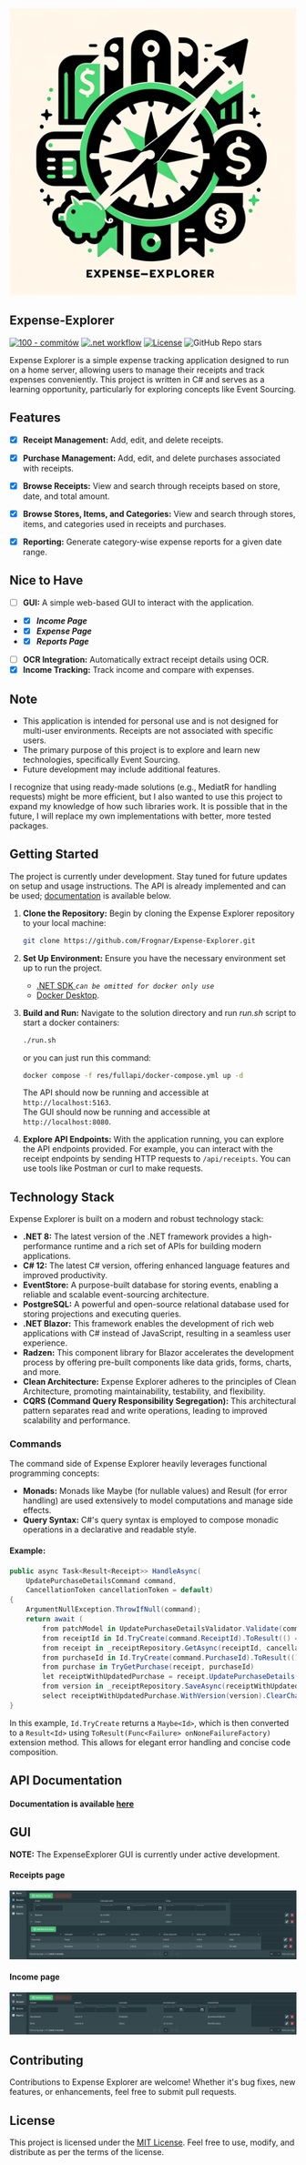 <p align="center">
    <img alt="Expense-Explorer-Logo" src="res/imgs/Expense-Explorer-Logo-512.png">
</p>

## Expense-Explorer

[![100 - commitów](https://img.shields.io/badge/100-commitów-2ea44f?logo=csharp)](https://100commitow.pl/)
[![.net workflow](https://github.com/Frognar/Expense-Explorer/actions/workflows/dotnet.yml/badge.svg?branch=main)](https://github.com/Frognar/Expense-Explorer/actions/workflows/dotnet.yml)
[![License](https://img.shields.io/badge/license-MIT-blue.svg)](LICENSE)
![GitHub Repo stars](https://img.shields.io/github/stars/frognar/expense-explorer?style=flat)

Expense Explorer is a simple expense tracking application designed to run on a home server, allowing users to manage their receipts and track expenses conveniently. This project is written in C# and serves as a learning opportunity, particularly for exploring concepts like Event Sourcing.

## Features

- [x] **Receipt Management:** Add, edit, and delete receipts.
- [x] **Purchase Management:** Add, edit, and delete purchases associated with receipts.
- [X] **Browse Receipts:** View and search through receipts based on store, date, and total amount.
- [x] **Browse Stores, Items, and Categories:** View and search through stores, items, and categories used in receipts and purchases.
- [x] **Reporting:** Generate category-wise expense reports for a given date range.


## Nice to Have

- [ ] **GUI:** A simple web-based GUI to interact with the application.
- - [x] ***Income Page***
- - [x] ***Expense Page***
- - [x] ***Reports Page***
- [ ] **OCR Integration:** Automatically extract receipt details using OCR.
- [x] **Income Tracking:** Track income and compare with expenses.

## Note

- This application is intended for personal use and is not designed for multi-user environments. Receipts are not associated with specific users.
- The primary purpose of this project is to explore and learn new technologies, specifically Event Sourcing.
- Future development may include additional features.

I recognize that using ready-made solutions (e.g., MediatR for handling requests) might be more efficient, but I also wanted to use this project to expand my knowledge of how such libraries work. It is possible that in the future, I will replace my own implementations with better, more tested packages.

## Getting Started
The project is currently under development. Stay tuned for future updates on setup and usage instructions.
The API is already implemented and can be used; [documentation](#API) is available below.

1. **Clone the Repository:** Begin by cloning the Expense Explorer repository to your local machine:
    ```bash
    git clone https://github.com/Frognar/Expense-Explorer.git
    ```

2. **Set Up Environment:** Ensure you have the necessary environment set up to run the project.
    - [.NET SDK ](https://dotnet.microsoft.com/download) *`can be omitted for docker only use`*
    - [Docker Desktop](https://www.docker.com/products/docker-desktop/).


3. **Build and Run:** Navigate to the solution directory and run *run.sh* script to start a docker containers:
    ```bash
    ./run.sh
    ```
   or you can just run this command:
    ```bash
    docker compose -f res/fullapi/docker-compose.yml up -d
    ```

   The API should now be running and accessible at `http://localhost:5163`.\
   The GUI should now be running and accessible at `http://localhost:8080`.


4. **Explore API Endpoints:** With the application running, you can explore the API endpoints provided. For example, you
   can interact with the receipt endpoints by sending HTTP requests to `/api/receipts`. You can use tools like Postman
   or curl to make requests.

## Technology Stack

Expense Explorer is built on a modern and robust technology stack:

- **.NET 8:** The latest version of the .NET framework provides a high-performance runtime and a rich set of APIs for building modern applications.
- **C# 12:** The latest C# version, offering enhanced language features and improved productivity.
- **EventStore:** A purpose-built database for storing events, enabling a reliable and scalable event-sourcing architecture.
- **PostgreSQL:** A powerful and open-source relational database used for storing projections and executing queries.
- **.NET Blazor:** This framework enables the development of rich web applications with C# instead of JavaScript, resulting in a seamless user experience.
- **Radzen:** This component library for Blazor accelerates the development process by offering pre-built components like data grids, forms, charts, and more.
- **Clean Architecture:** Expense Explorer adheres to the principles of Clean Architecture, promoting maintainability, testability, and flexibility.
- **CQRS (Command Query Responsibility Segregation):** This architectural pattern separates read and write operations, leading to improved scalability and performance.


### Commands
The command side of Expense Explorer heavily leverages functional programming concepts:

- **Monads:** Monads like Maybe (for nullable values) and Result (for error handling) are used extensively to model computations and manage side effects.
- **Query Syntax:** C#'s query syntax is employed to compose monadic operations in a declarative and readable style.


#### Example:

```csharp
public async Task<Result<Receipt>> HandleAsync(
    UpdatePurchaseDetailsCommand command,
    CancellationToken cancellationToken = default)
{
    ArgumentNullException.ThrowIfNull(command);
    return await (
        from patchModel in UpdatePurchaseDetailsValidator.Validate(command)
        from receiptId in Id.TryCreate(command.ReceiptId).ToResult(() => CommonFailures.InvalidReceiptId)
        from receipt in _receiptRepository.GetAsync(receiptId, cancellationToken)
        from purchaseId in Id.TryCreate(command.PurchaseId).ToResult(() => CommonFailures.InvalidPurchaseId)
        from purchase in TryGetPurchase(receipt, purchaseId)
        let receiptWithUpdatedPurchase = receipt.UpdatePurchaseDetails(Update(purchase, patchModel))
        from version in _receiptRepository.SaveAsync(receiptWithUpdatedPurchase, cancellationToken)
        select receiptWithUpdatedPurchase.WithVersion(version).ClearChanges());
}
```
In this example, ```Id.TryCreate``` returns a ```Maybe<Id>```, which is then converted to a ```Result<Id>``` using ```ToResult(Func<Failure> onNoneFailureFactory)``` extension method. This allows for elegant error handling and concise code composition.

## API Documentation
#### Documentation is available [here](API.md)

## GUI
<b>NOTE:</b> The ExpenseExplorer GUI is currently under active development.

#### Receipts page
![receipts page](res/imgs/receipts-page.png)
#### Income page
![income page](res/imgs/income-page.png)

## Contributing

Contributions to Expense Explorer are welcome! Whether it's bug fixes, new features, or enhancements, feel free to submit pull requests.

## License

This project is licensed under the [MIT License](LICENSE). Feel free to use, modify, and distribute as per the terms of the license.
